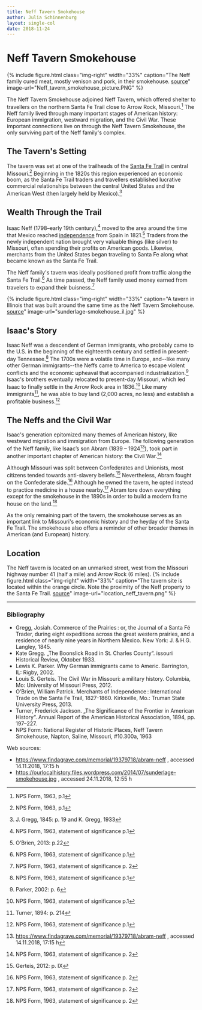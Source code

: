 ```yaml
---
title: Neff Tavern Smokehouse
author: Julia Schinnenburg
layout: single-col
date: 2018-11-24
---
```


# Neff Tavern Smokehouse

{% include figure.html
  class="img-right"
  width="33%"
  caption="The Neff family cured meat, mostly venison and pork, in their smokehouse. [source](https://dnr.mo.gov/shpo/nps-nr/78001676.pdf)"
  image-url="Neff_tavern_smokehouse_picture.PNG"
%}

The Neff Tavern Smokehouse adjoined Neff Tavern, which offered shelter to travellers on the northern Santa Fe Trail close to Arrow Rock, Missouri.[^NPSFormp1]  The Neff family lived through many important stages of American history: European immigration, westward migration, and the Civil War. These important connections live on through the Neff Tavern Smokehouse, the only surviving part of the Neff family's complex. 

## The Tavern's Setting

The tavern was set at one of the trailheads of the [Santa Fe Trail](https://www.nps.gov/safe/index.htm) in central Missouri.[^NPSFormp1I] Beginning in the 1820s this region experienced an economic boom, as the Santa Fe Trail traders and travellers established lucrative commercial relationships between the central United States and the American West (then largely held by Mexico).[^Greggs]

## Wealth Through the Trail

Isaac Neff (1798–early 19th century),[^NPSstatementp1II] moved to the area around the time that Mexico reached [independence](https://en.wikipedia.org/wiki/Mexican_War_of_Independence) from Spain in 1821.[^OBrien] Traders from the newly independent nation brought very valuable things (like silver) to Missouri, often spending their profits on American goods. Likewise, merchants from the United States began traveling to Santa Fe along what became known as the Santa Fe Trail.

The Neff family's tavern was ideally positioned profit from traffic along the Santa Fe Trail.[^NPSstatementp1III] As time passed, the Neff family used money earned from travelers to expand their buisness.[^NPSstatementp2]

{% include figure.html
  class="img-right"
  width="33%"
  caption="A tavern in Illinois that was built around the same time as the Neff Tavern Smokehouse. [source](https://ourlocalhistory.files.wordpress.com/2014/07/sunderlage-smokehouse.jpg)"
  image-url="sunderlage-smokehouse_il.jpg"
%}

## Isaac's Story

Isaac Neff was a descendent of German immigrants, who probably came to the U.S. in the beginning of the eighteenth century and settled in present-day Tennessee.[^NPSstatementp1IV] The 1700s were a volatile time in Europe, and--like many other German immigrants--the Neffs came to America to escape violent conflicts and the economic upheaval that accompanied industrialization.[^Parker] Isaac's brothers eventually relocated to present-day Missouri, which led Isaac to finally settle in the Arrow Rock area in 1836.[^NPSstatementp1VI] Like many immigrants[^Turner], he was able to buy land (2,000 acres, no less) and establish a profitable business.[^NPSstatementp1VII] 


## The Neffs and the Civil War

 Isaac's generation epitomized many themes of American history, like westward migration and immigration from Europe. The following generation of the Neff family, like Isaac’s son Abram (1839 – 1924[^Number1]), took part in another important chapter of American history: the Civil War.[^NPSstatementp2II] 

Although Missouri was split between Confederates and Unionists, most citizens tended towards anti-slavery beliefs.[^Gerteis] Nevertheless, Abram fought on the Confederate side.[^NPSstatementp2III] Although he owned the tavern, he opted instead to practice medicine in a house nearby.[^NPSstatementp2IV] Abram tore down everything except for the smokehouse in the 1890s in order to build a modern frame house on the land.[^NPSstatementp2V]

As the only remaining part of the tavern, the smokehouse serves as an important link to Missouri's economic history and the heyday of the Santa Fe Trail. The smokehouse also offers a reminder of other broader themes in American (and European) history. 


## Location
The Neff tavern is located on an unmarked street, west from the Missouri highway number 41 (half a mile) and Arrow Rock (6 miles).
{% include figure.html
  class="img-right"
  width="33%"
  caption="The tavern site is located within the orange circle. Note the proximity of the Neff property to the Santa Fe Trail. [source](https://dnr.mo.gov/shpo/nps-nr/78001676.pdf)"
  image-url="location_neff_tavern.png"
%}

***



### Bibliography

* Gregg, Josiah. Commerce of the Prairies : or, the Journal of a Santa Fé Trader, during eight expeditions across the great western prairies, and a residence of nearly nine years in Northern Mexico. New York: J. & H.G. Langley, 1845.
* Kate Gregg. „The Boonslick Road in St. Charles County“. issouri Historical Review, Oktober 1933.
* Lewis K. Parker. Why German immigrants came to Americ. Barrington, IL: Rigby, 2002.
* Louis S. Gerteis. The Civil War in Missouri: a military history. Columbia, Mo: University of Missouri Press, 2012.
* O’Brien, William Patrick. Merchants of Independence : International Trade on the Santa Fe Trail, 1827-1860. Kirksville, Mo.: Truman State University Press, 2013. 
* Turner, Frederick Jackson. „The Significance of the Frontier in American History“. Annual Report of the American Historical Association, 1894, pp. 197–227.
* NPS Form: National Register of Historic Places, Neff Tavern Smokehouse, Napton, Saline, Missouri, #10.300a, 1963

Web sources:
* https://www.findagrave.com/memorial/19379718/abram-neff , accessed 14.11.2018, 17:15 h
* https://ourlocalhistory.files.wordpress.com/2014/07/sunderlage-smokehouse.jpg       , accessed 24.11.2018, 12:55 h

 [^Number1]: https://www.findagrave.com/memorial/19379718/abram-neff , accessed 14.11.2018, 17:15 h
 [^Number2]: https://ourlocalhistory.files.wordpress.com/2014/07/sunderlage-smokehouse.jpg       , accessed 24.11.2018, 12:55 h

[^NPSFormp1]: NPS Form, 1963, p.1
[^NPSFormp1I]: NPS Form, 1963, p.1
[^NPSFormp1II]: NPS Form, 1963, p.1
[^NPSstatementp1II]: NPS Form, 1963, statement of significance p.1
[^NPSstatementp1III]: NPS Form, 1963, statement of significance p.1
[^NPSstatementp1IV]: NPS Form, 1963, statement of significance p.1
[^NPSstatementp1VI]: NPS Form, 1963, statement of significance p.1
[^NPSstatementp1VII]: NPS Form, 1963, statement of significance p.1
[^Greggs]:J. Gregg, 1845: p. 19 and K. Gregg, 1933
[^NPSstatementp1]:NPS Form,1963: statement of significance p. 1
[^NPSstatementp2]:NPS Form, 1963, statement of significance p. 2
[^NPSstatementp2II]:NPS Form, 1963, statement of significance p. 2
[^NPSstatementp2III]:NPS Form, 1963, statement of significance p. 2
[^NPSstatementp2IV]:NPS Form, 1963, statement of significance p. 2
[^NPSstatementp2V]:NPS Form, 1963, statement of significance p. 2
[^OBrien]:O’Brien, 2013: p.22
[^Parker]:Parker, 2002: p. 6
[^Gerteis]:Gerteis, 2012: p. IX
[^Turner]:Turner, 1894: p. 214
[^NPSForm]:National Register of Historic Places, Neff Tavern Smokehouse, Napton, Saline, Missouri, #10.300a
[^NPSFormI]:National Register of Historic Places, Neff Tavern Smokehouse, Napton, Saline, Missouri, #10.300a
